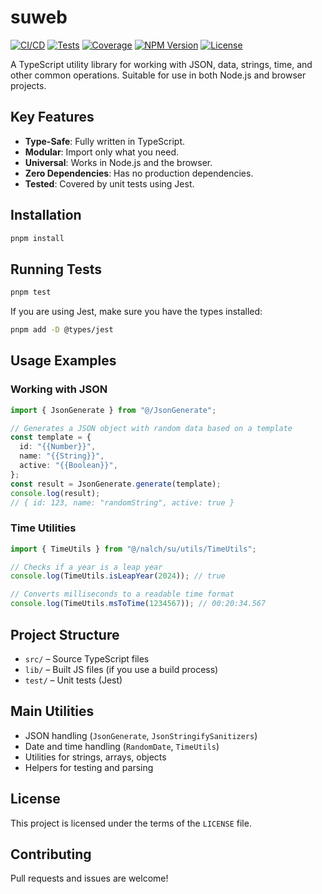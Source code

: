 # suweb

[![CI/CD](https://img.shields.io/badge/CI%2FCD-pending-yellow)](https://github.com/actions) [![Tests](https://img.shields.io/badge/tests-37%2F37%20passed-green)](...) [![Coverage](https://img.shields.io/badge/coverage-14%25-red)](...) [![NPM Version](https://img.shields.io/npm/v/suweb.svg)](https://www.npmjs.com/package/suweb) [![License](https://img.shields.io/npm/l/suweb.svg)](./LICENSE)

A TypeScript utility library for working with JSON, data, strings, time, and other common operations. Suitable for use in both Node.js and browser projects.

## Key Features

- **Type-Safe**: Fully written in TypeScript.
- **Modular**: Import only what you need.
- **Universal**: Works in Node.js and the browser.
- **Zero Dependencies**: Has no production dependencies.
- **Tested**: Covered by unit tests using Jest.

## Installation

```bash
pnpm install
```

## Running Tests

```bash
pnpm test
```

If you are using Jest, make sure you have the types installed:

```bash
pnpm add -D @types/jest
```

## Usage Examples

### Working with JSON

```typescript
import { JsonGenerate } from "@/JsonGenerate";

// Generates a JSON object with random data based on a template
const template = {
  id: "{{Number}}",
  name: "{{String}}",
  active: "{{Boolean}}",
};
const result = JsonGenerate.generate(template);
console.log(result);
// { id: 123, name: "randomString", active: true }
```

### Time Utilities

```typescript
import { TimeUtils } from "@/nalch/su/utils/TimeUtils";

// Checks if a year is a leap year
console.log(TimeUtils.isLeapYear(2024)); // true

// Converts milliseconds to a readable time format
console.log(TimeUtils.msToTime(1234567)); // 00:20:34.567
```

## Project Structure

- `src/` – Source TypeScript files
- `lib/` – Built JS files (if you use a build process)
- `test/` – Unit tests (Jest)

## Main Utilities

- JSON handling (`JsonGenerate`, `JsonStringifySanitizers`)
- Date and time handling (`RandomDate`, `TimeUtils`)
- Utilities for strings, arrays, objects
- Helpers for testing and parsing

## License

This project is licensed under the terms of the `LICENSE` file.

## Contributing

Pull requests and issues are welcome!
